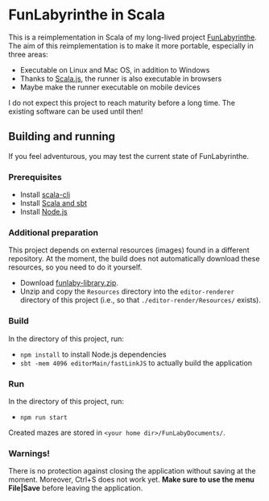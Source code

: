 # FunLabyrinthe in Scala

This is a reimplementation in Scala of my long-lived project [FunLabyrinthe](http://www.funlabyrinthe.com/).
The aim of this reimplementation is to make it more portable, especially in three areas:

* Executable on Linux and Mac OS, in addition to Windows
* Thanks to [Scala.js](https://www.scala-js.org/), the runner is also executable in browsers
* Maybe make the runner executable on mobile devices

I do not expect this project to reach maturity before a long time.
The existing software can be used until then!

## Building and running

If you feel adventurous, you may test the current state of FunLabyrinthe.

### Prerequisites

* Install [scala-cli](https://scala-cli.virtuslab.org/install)
* Install [Scala and sbt](https://www.scala-lang.org/download/)
* Install [Node.js](https://nodejs.org/en/download)

### Additional preparation

This project depends on external resources (images) found in a different repository.
At the moment, the build does not automatically download these resources, so you need to do it yourself.

* Download [funlaby-library.zip](https://codeload.github.com/sjrd/funlaby-library/zip/refs/heads/master).
* Unzip and copy the `Resources` directory into the `editor-renderer` directory of this project (i.e., so that `./editor-render/Resources/` exists).

### Build

In the directory of this project, run:

* `npm install` to install Node.js dependencies
* `sbt -mem 4096 editorMain/fastLinkJS` to actually build the application

### Run

In the directory of this project, run:

* `npm run start`

Created mazes are stored in `<your home dir>/FunLabyDocuments/`.

### Warnings!

There is no protection against closing the application without saving at the moment.
Moreover, Ctrl+S does not work yet.
**Make sure to use the menu File|Save** before leaving the application.
